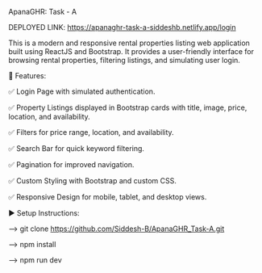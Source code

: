 ApanaGHR: Task - A

DEPLOYED LINK: https://apanaghr-task-a-siddeshb.netlify.app/login

This is a modern and responsive rental properties listing web application built using ReactJS and Bootstrap. It provides a user-friendly interface for browsing rental properties, filtering listings, and simulating user login.

📌 Features:

✅ Login Page with simulated authentication.

✅ Property Listings displayed in Bootstrap cards with title, image, price, location, and availability.

✅ Filters for price range, location, and availability.

✅ Search Bar for quick keyword filtering.

✅ Pagination for improved navigation.

✅ Custom Styling with Bootstrap and custom CSS.

✅ Responsive Design for mobile, tablet, and desktop views.

▶ Setup Instructions:

--> git clone https://github.com/Siddesh-B/ApanaGHR_Task-A.git

--> npm install

--> npm run dev
     
